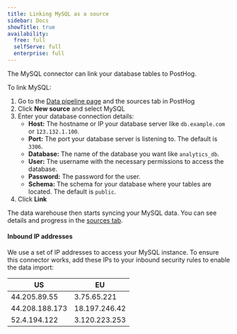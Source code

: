 ```yaml
---
title: Linking MySQL as a source
sidebar: Docs
showTitle: true
availability:
  free: full
  selfServe: full
  enterprise: full
---
```


The MySQL connector can link your database tables to PostHog.

To link MySQL:

1. Go to the [Data pipeline page](https://us.posthog.com/pipeline/sources) and the sources tab in PostHog
2. Click **New source** and select MySQL
3. Enter your database connection details:
    - **Host:** The hostname or IP your database server like `db.example.com` or `123.132.1.100`.
    - **Port:** The port your database server is listening to. The default is `3306`.
    - **Database:** The name of the database you want like `analytics_db`.
    - **User:** The username with the necessary permissions to access the database.
    - **Password:** The password for the user.
    - **Schema:** The schema for your database where your tables are located. The default is `public`.
4. Click **Link**

The data warehouse then starts syncing your MySQL data. You can see details and progress in the [sources tab](https://us.posthog.com/pipeline/sources).

#### Inbound IP addresses

We use a set of IP addresses to access your MySQL instance. To ensure this connector works, add these IPs to your inbound security rules to enable the data import:

| US | EU |
| --- | --- |
| 44.205.89.55  | 3.75.65.221 |
| 44.208.188.173 | 18.197.246.42 |
| 52.4.194.122 | 3.120.223.253 |
